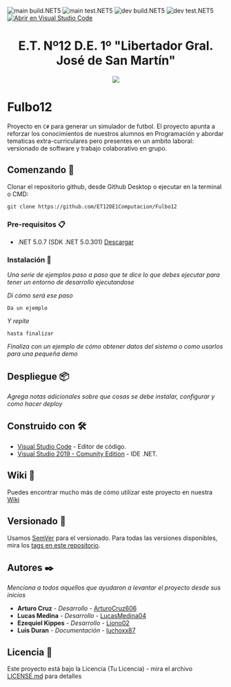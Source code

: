 ![main build.NET5](https://github.com/ET12DE1Computacion/Fulbo12/workflows/main-build.NET5/badge.svg?branch=main) ![main test.NET5](https://github.com/ET12DE1Computacion/Fulbo12/workflows/main-test.NET5/badge.svg?branch=main)
![dev build.NET5](https://github.com/ET12DE1Computacion/Fulbo12/workflows/dev-build.NET5/badge.svg?branch=dev) ![dev test.NET5](https://github.com/ET12DE1Computacion/Fulbo12/workflows/dev-test.NET5/badge.svg?branch=dev)
[![Abrir en Visual Studio Code](https://open.vscode.dev/badges/open-in-vscode.svg)](https://open.vscode.dev/ET12DE1Computacion/Fulbo12)

<h1 align="center">E.T. Nº12 D.E. 1º "Libertador Gral. José de San Martín"</h1>
<p align="center">
  <img src="https://et12.edu.ar/imgs/et12.png">
</p>

# Fulbo12

Proyecto en `C#` para generar un simulador de futbol. El proyecto apunta a reforzar los conocimientos de nuestros alumnos en Programación y abordar tematicas extra-curriculares pero presentes en un ambito laboral: versionado de software y trabajo colaborativo en grupo.

## Comenzando 🚀

Clonar el repositorio github, desde Github Desktop o ejecutar en la terminal o CMD:

```
git clone https://github.com/ET12DE1Computacion/Fulbo12
```

### Pre-requisitos 📋

- .NET 5.0.7 (SDK .NET 5.0.301) [Descargar](https://dotnet.microsoft.com/download/dotnet/5.0)

### Instalación 🔧

_Una serie de ejemplos paso a paso que te dice lo que debes ejecutar para tener un entorno de desarrollo ejecutandose_

_Dí cómo será ese paso_

```
Da un ejemplo
```

_Y repite_

```
hasta finalizar
```

_Finaliza con un ejemplo de cómo obtener datos del sistema o como usarlos para una pequeña demo_

## Despliegue 📦

_Agrega notas adicionales sobre que cosas se debe instalar, configurar y como hacer deploy_

## Construido con 🛠️

* [Visual Studio Code](https://code.visualstudio.com/#alt-downloads) - Editor de código.
* [Visual Studio 2019 - Comunity Edition](https://visualstudio.microsoft.com/es/vs/community/) - IDE .NET.

## Wiki 📖

Puedes encontrar mucho más de cómo utilizar este proyecto en nuestra [Wiki](https://github.com/tu/proyecto/wiki)

## Versionado 📌

Usamos [SemVer](http://semver.org/) para el versionado. Para todas las versiones disponibles, mira los [tags en este repositorio](https://github.com/ET12DE1Computacion/Fulbo12/tags).

## Autores ✒️

_Menciona a todos aquellos que ayudaron a levantar el proyecto desde sus inicios_

* **Arturo Cruz** - *Desarrollo* - [ArturoCruz606](https://github.com/ArturoCruz606)
* **Lucas Medina** - *Desarrollo* - [LucasMedina04](https://github.com/LucasMedina04)
* **Ezequiel Kippes** - *Desarrollo* - [Liono02](https://github.com/Liono02)
* **Luis Duran** - *Documentación* - [luchoxx87](https://github.com/luchoxx87)

## Licencia 📄

Este proyecto está bajo la Licencia (Tu Licencia) - mira el archivo [LICENSE.md](LICENSE.md) para detalles
